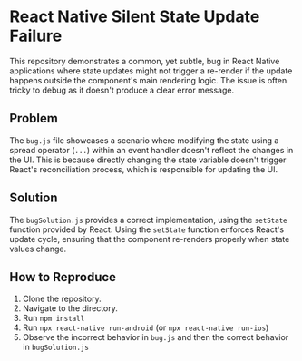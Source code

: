 # React Native Silent State Update Failure

This repository demonstrates a common, yet subtle, bug in React Native applications where state updates might not trigger a re-render if the update happens outside the component's main rendering logic.  The issue is often tricky to debug as it doesn't produce a clear error message.

## Problem
The `bug.js` file showcases a scenario where modifying the state using a spread operator (`...`) within an event handler doesn't reflect the changes in the UI. This is because directly changing the state variable doesn't trigger React's reconciliation process, which is responsible for updating the UI.

## Solution
The `bugSolution.js` provides a correct implementation, using the `setState` function provided by React. Using the `setState` function enforces React's update cycle, ensuring that the component re-renders properly when state values change.

## How to Reproduce
1. Clone the repository.
2. Navigate to the directory.
3. Run `npm install`
4. Run `npx react-native run-android` (or `npx react-native run-ios`) 
5. Observe the incorrect behavior in `bug.js` and then the correct behavior in `bugSolution.js`
